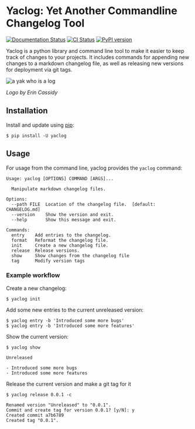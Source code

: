 # Yaclog: Yet Another Commandline Changelog Tool

[![Documentation Status](https://readthedocs.org/projects/yaclog/badge/?version=latest)](https://yaclog.readthedocs.io/en/)
[![CI Status](https://git.offworldcolonies.nexus/drewcassidy/yaclog/badges/workflows/build.yml/badge.svg?branch=main&label=build)](https://git.offworldcolonies.nexus/drewcassidy/yaclog/actions)
[![PyPI version](https://badge.fury.io/py/yaclog.svg)](https://pypi.org/project/yaclog/)

Yaclog is a python library and command line tool to make it easier to keep track of changes to your projects. It includes commands for appending new changes to a markdown changelog file, as well as releasing new versions for deployment via git tags.

![a yak who is a log](https://git.offworldcolonies.nexus/drewcassidy/yaclog/raw/branch/main/logo.png)

*Logo by Erin Cassidy*

## Installation

Install and update using [pip](https://pip.pypa.io/en/stable/quickstart/):

```shell
$ pip install -U yaclog
```

## Usage

For usage from the command line, yaclog provides the `yaclog` command:
```
Usage: yaclog [OPTIONS] COMMAND [ARGS]...

  Manipulate markdown changelog files.

Options:
  --path FILE  Location of the changelog file.  [default: CHANGELOG.md]
  --version    Show the version and exit.
  --help       Show this message and exit.

Commands:
  entry    Add entries to the changelog.
  format   Reformat the changelog file.
  init     Create a new changelog file.
  release  Release versions.
  show     Show changes from the changelog file
  tag      Modify version tags
```

### Example workflow

Create a new changelog:
```shell
$ yaclog init
```

Add some new entries to the current unreleased version:
```shell
$ yaclog entry -b 'Introduced some more bugs'
$ yaclog entry -b 'Introduced some more features'
```

Show the current version:

```shell
$ yaclog show
```
```
Unreleased

- Introduced some more bugs
- Introduced some more features
```

Release the current version and make a git tag for it

```shell
$ yaclog release 0.0.1 -c
```
```
Renamed version "Unreleased" to "0.0.1".
Commit and create tag for version 0.0.1? [y/N]: y
Created commit a7b6789
Created tag "0.0.1".
```
